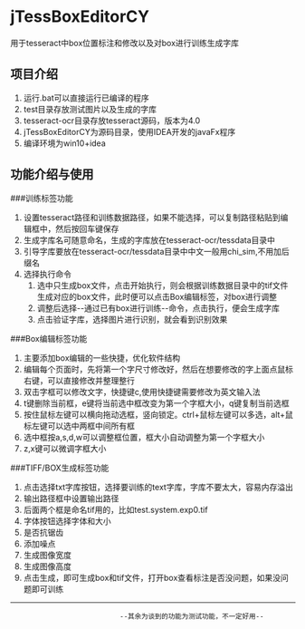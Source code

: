 # jTessBoxEditorCY
用于tesseract中box位置标注和修改以及对box进行训练生成字库
## 项目介绍
1. 运行.bat可以直接运行已编译的程序
2. test目录存放测试图片以及生成的字库
3. tesseract-ocr目录存放tesseract源码，版本为4.0
4. jTessBoxEditorCY为源码目录，使用IDEA开发的javaFx程序
5. 编译环境为win10+idea
## 功能介绍与使用
###训练标签功能
1. 设置tesseract路径和训练数据路径，如果不能选择，可以复制路径粘贴到编辑框中，然后按回车键保存
2. 生成字库名可随意命名，生成的字库放在tesseract-ocr/tessdata目录中
3. 引导字库要放在tesseract-ocr/tessdata目录中中文一般用chi_sim,不用加后缀名
4. 选择执行命令
    1. 选中只生成box文件，点击开始执行，则会根据训练数据目录中的tif文件生成对应的box文件，此时便可以点击Box编辑标签，对box进行调整
    2. 调整后选择--通过已有box进行训练--命令，点击执行，便会生成字库
    3. 点击验证字库，选择图片进行识别，就会看到识别效果

###Box编辑标签功能
1. 主要添加box编辑的一些快捷，优化软件结构
2. 编辑每个页面时，先将第一个字尺寸修改好，然后在想要修改的字上面点鼠标右键，可以直接修改并整理整行
3. 双击字框可以修改文字，快捷键c,使用快捷键需要修改为英文输入法
4. t键删除当前框，e键将当前选中框改变为第一个字框大小，q键复制当前选框
5. 按住鼠标左键可以横向拖动选框，竖向锁定。ctrl+鼠标左键可以多选，alt+鼠标左键可以选中两框中间所有框
6. 选中框按a,s,d,w可以调整框位置，框大小自动调整为第一个字框大小
7. z,x键可以微调字框大小

###TIFF/BOX生成标签功能
1. 点击选择txt字库按钮，选择要训练的text字库，字库不要太大，容易内存溢出
2. 输出路径框中设置输出路径
3. 后面两个框是命名tif用的，比如test.system.exp0.tif
4. 字体按钮选择字体和大小
5. 是否抗锯齿
6. 添加噪点
6. 生成图像宽度
6. 生成图像高度
6. 点击生成，即可生成box和tif文件，打开box查看标注是否没问题，如果没问题即可训练
---
                               --其余为谈到的功能为测试功能，不一定好用--
